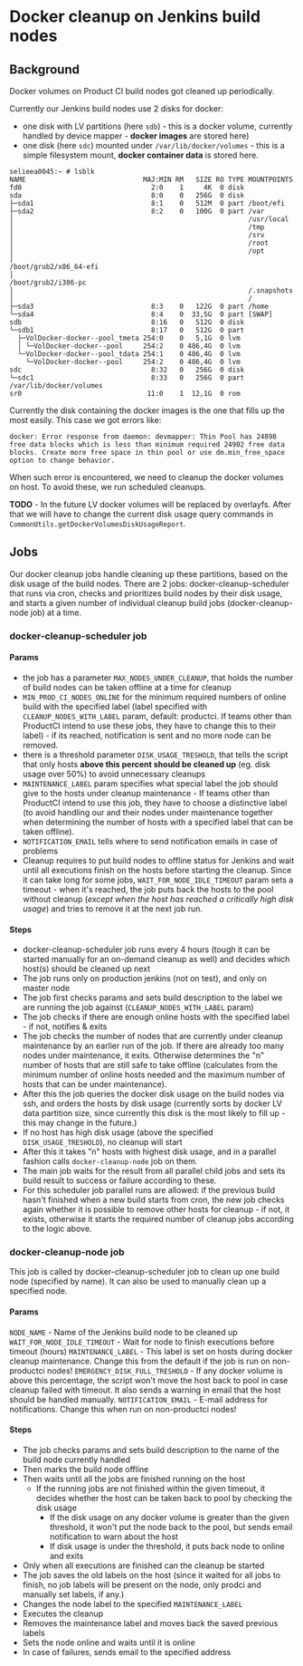 # Docker cleanup on Jenkins build nodes

## Background

Docker volumes on Product CI build nodes got cleaned up periodically.

Currently our Jenkins build nodes use 2 disks for docker:

* one disk with LV partitions (here `sdb`) - this is a docker volume, currently handled by device mapper - **docker images** are stored here)
* one disk (here `sdc`) mounted under `/var/lib/docker/volumes` - this is a simple filesystem mount, **docker container data** is stored here.

```
selieea0045:~ # lsblk
NAME                             MAJ:MIN RM   SIZE RO TYPE MOUNTPOINTS
fd0                                2:0    1     4K  0 disk 
sda                                8:0    0   256G  0 disk 
├─sda1                             8:1    0   512M  0 part /boot/efi
├─sda2                             8:2    0   100G  0 part /var
│                                                          /usr/local
│                                                          /tmp
│                                                          /srv
│                                                          /root
│                                                          /opt
│                                                          /boot/grub2/x86_64-efi
│                                                          /boot/grub2/i386-pc
│                                                          /.snapshots
│                                                          /
├─sda3                             8:3    0   122G  0 part /home
└─sda4                             8:4    0  33,5G  0 part [SWAP]
sdb                                8:16   0   512G  0 disk 
└─sdb1                             8:17   0   512G  0 part 
  ├─VolDocker-docker--pool_tmeta 254:0    0   5,1G  0 lvm  
  │ └─VolDocker-docker--pool     254:2    0 486,4G  0 lvm  
  └─VolDocker-docker--pool_tdata 254:1    0 486,4G  0 lvm  
    └─VolDocker-docker--pool     254:2    0 486,4G  0 lvm  
sdc                                8:32   0   256G  0 disk 
└─sdc1                             8:33   0   256G  0 part /var/lib/docker/volumes
sr0                               11:0    1  12,1G  0 rom  

```

Currently the disk containing the docker images is the one that fills up the most easily. This case we got errors like:

```
docker: Error response from daemon: devmapper: Thin Pool has 24898 free data blocks which is less than minimum required 24902 free data blocks. Create more free space in thin pool or use dm.min_free_space option to change behavior. 
```

When such error is encountered, we need to cleanup the docker volumes on host. To avoid these, we run scheduled cleanups.

**TODO** - In the future LV docker volumes will be replaced by overlayfs. After that we will have to change the current disk usage query commands in `CommonUtils.getDockerVolumesDiskUsageReport`.

## Jobs

Our docker cleanup jobs handle cleaning up these partitions, based on the disk usage of the build nodes.
There are 2 jobs: docker-cleanup-scheduler that runs via cron, checks and prioritizes build nodes by their disk usage, and starts a given number of individual cleanup build jobs (docker-cleanup-node job) at a time.

### docker-cleanup-scheduler job

#### Params

* the job has a parameter `MAX_NODES_UNDER_CLEANUP`, that holds the number of build nodes can be taken offline at a time for cleanup
* `MIN_PROD_CI_NODES_ONLINE` for the minimum required numbers of online build with the specified label (label specified with `CLEANUP_NODES_WITH_LABEL` param, default: productci. If teams other than ProductCI intend to use these jobs, they have to change this to their label) - if its reached, notification is sent and no more node can be removed.
* there is a threshold parameter `DISK_USAGE_TRESHOLD`, that tells the script that only hosts **above this percent should be cleaned up** (eg. disk usage over 50%) to avoid unnecessary cleanups
* `MAINTENANCE_LABEL` param specifies what special label the job should give to the hosts under cleanup maintenance - If teams other than ProductCI intend to use this job, they have to choose a distinctive label (to avoid handling our and their nodes under maintenance together when determining the number of hosts with a specified label that can be taken offline).
* `NOTIFICATION_EMAIL` tells where to send notification emails in case of problems
* Cleanup requires to put build nodes to offline status for Jenkins and wait until all executions finish on the hosts before starting the cleanup. Since it can take long for some jobs, `WAIT_FOR_NODE_IDLE_TIMEOUT` param sets a timeout - when it's reached, the job puts back the hosts to the pool without cleanup (*except when the host has reached a critically high disk usage*) and tries to remove it at the next job run.

#### Steps

* docker-cleanup-scheduler job runs every 4 hours (tough it can be started manually for an on-demand cleanup as well) and decides which host(s) should be cleaned up next
* The job runs only on production jenkins (not on test), and only on master node
* The job first checks params and sets build description to the label we are running the job against (`CLEANUP_NODES_WITH_LABEL` param)
* The job checks if there are enough online hosts with the specified label - if not, notifies & exits
* The job checks the number of nodes that are currently under cleanup maintenance by an earlier run of the job. If there are already too many nodes under maintenance, it exits. Otherwise determines the "n" number of hosts that are still safe to take offline (calculates from the minimum number of online hosts needed and the maximum number of hosts that can be under maintenance).
* After this the job queries the docker disk usage on the build nodes via ssh, and orders the hosts by disk usage (currently sorts by docker LV data partition size, since currently this disk is the most likely to fill up - this may change in the future.)
* If no host has high disk usage (above the specified `DISK_USAGE_TRESHOLD`), no cleanup will start
* After this it takes "n" hosts with highest disk usage, and in a parallel fashion calls `docker-cleanup-node` job on them.
* The main job waits for the result from all parallel child jobs and sets its build result to success or failure according to these.
* For this scheduler job parallel runs are allowed: if the previous build hasn't finished when a new build starts from cron, the new job checks again whether it is possible to remove other hosts for cleanup - if not, it exists, otherwise it starts the required number of cleanup jobs according to the logic above.

### docker-cleanup-node job

This job is called by docker-cleanup-scheduler job to clean up one build node (specified by name). It can also be used to manually clean up a specified node.

#### Params

`NODE_NAME` - Name of the Jenkins build node to be cleaned up
`WAIT_FOR_NODE_IDLE_TIMEOUT` - Wait for node to finish executions before timeout (hours)
`MAINTENANCE_LABEL` - This label is set on hosts during docker cleanup maintenance. Change this from the default if the job is run on non-productci nodes!
`EMERGENCY_DISK_FULL_TRESHOLD` - If any docker volume is above this percentage, the script won't move the host back to pool in case cleanup failed with timeout. It also sends a warning in email that the host should be handled manually.
`NOTIFICATION_EMAIL` - E-mail address for notifications. Change this when run on non-productci nodes!

#### Steps

* The job checks params and sets build description to the name of the build node currently handled
* Then marks the build node offline
* Then waits until all the jobs are finished running on the host
  * If the running jobs are not finished within the given timeout, it decides whether the host can be taken back to pool by checking the disk usage
    * If the disk usage on any docker volume is greater than the given threshold, it won't put the node back to the pool, but sends email notification to warn about the host
    * If disk usage is under the threshold, it puts back node to online and exits
* Only when all executions are finished can the cleanup be started
* The job saves the old labels on the host (since it waited for all jobs to finish, no job labels will be present on the node, only prodci and manually set labels, if any.)
* Changes the node label to the specified `MAINTENANCE_LABEL`
* Executes the cleanup
* Removes the maintenance label and moves back the saved previous labels
* Sets the node online and waits until it is online
* In case of failures, sends email to the specified address
